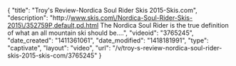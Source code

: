 {
    "title": "Troy's Review-Nordica Soul Rider Skis 2015-Skis.com",
    "description": "http:\/\/www.skis.com\/Nordica-Soul-Rider-Skis-2015\/352759P,default,pd.html The Nordica Soul Rider is the true definition of what an all mountain ski should be....",
    "videoid": "3765245",
    "date_created": "1411361061",
    "date_modified": "1418181991",
    "type": "captivate",
    "layout": "video",
    "url": "\/v\/troy-s-review-nordica-soul-rider-skis-2015-skis-com\/3765245"
}